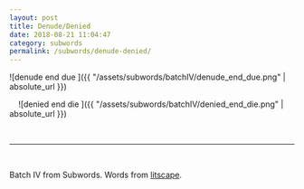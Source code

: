 ```yaml
---
layout: post
title: Denude/Denied
date: 2018-08-21 11:04:47
category: subwords
permalink: /subwords/denude-denied/ 
---
```


![denude end due ]({{ "/assets/subwords/batchIV/denude_end_due.png" | absolute_url }})

&nbsp;
&nbsp;
![denied end die ]({{ "/assets/subwords/batchIV/denied_end_die.png" | absolute_url }})

&nbsp;

---

&nbsp;

Batch IV from Subwords. Words from [litscape](https://www.litscape.com/).
